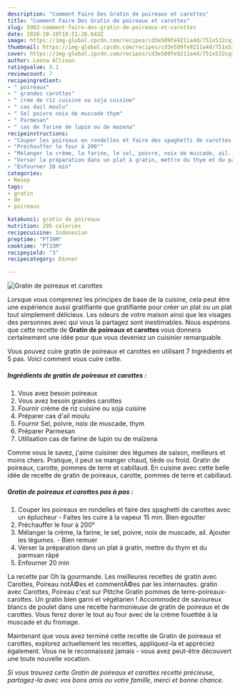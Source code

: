 ```yaml
---
description: "Comment Faire Des Gratin de poireaux et carottes"
title: "Comment Faire Des Gratin de poireaux et carottes"
slug: 5983-comment-faire-des-gratin-de-poireaux-et-carottes
date: 2020-10-10T18:51:26.643Z
image: https://img-global.cpcdn.com/recipes/cd3e509fe9211a4d/751x532cq70/gratin-de-poireaux-et-carottes-photo-principale-de-la-recette.jpg
thumbnail: https://img-global.cpcdn.com/recipes/cd3e509fe9211a4d/751x532cq70/gratin-de-poireaux-et-carottes-photo-principale-de-la-recette.jpg
cover: https://img-global.cpcdn.com/recipes/cd3e509fe9211a4d/751x532cq70/gratin-de-poireaux-et-carottes-photo-principale-de-la-recette.jpg
author: Leona Allison
ratingvalue: 3.1
reviewcount: 7
recipeingredient:
- " poireaux"
- " grandes carottes"
- " crme de riz cuisine ou soja cuisine"
- " cas dail moulu"
- " Sel poivre noix de muscade thym"
- " Parmesan"
- " cas de farine de lupin ou de mazena"
recipeinstructions:
- "Couper les poireaux en rondelles et faire des spaghetti de carottes avec un éplucheur Faites les cuire à la vapeur 15 min. Bien égoutter"
- "Préchauffer le four à 200°"
- "Mélanger la crème, la farine, le sel, poivre, noix de muscade, ail. Ajouter les légumes. Bien remuer"
- "Verser la préparation dans un plat à gratin, mettre du thym et du parmsan râpé"
- "Enfourner 20 min"
categories:
- Resep
tags:
- gratin
- de
- poireaux

katakunci: gratin de poireaux 
nutrition: 295 calories
recipecuisine: Indonesian
preptime: "PT39M"
cooktime: "PT33M"
recipeyield: "3"
recipecategory: Dinner

---
```



![Gratin de poireaux et carottes](https://img-global.cpcdn.com/recipes/cd3e509fe9211a4d/751x532cq70/gratin-de-poireaux-et-carottes-photo-principale-de-la-recette.jpg)

Lorsque vous comprenez les principes de base de la cuisine, cela peut être une expérience aussi gratifiante que gratifiante pour créer un plat ou un plat tout simplement délicieux. Les odeurs de votre maison ainsi que les visages des personnes avec qui vous la partagez sont inestimables. Nous espérons que cette recette de <strong> Gratin de poireaux et carottes </strong> vous donnera certainement une idée pour que vous deveniez un cuisinier remarquable.

<!--inarticleads1-->

Vous pouvez cuire gratin de poireaux et carottes en utilisant 7 Ingrédients et 5 pas. Voici comment vous cuire cette.

##### Ingrédients de gratin de poireaux et carottes :

1. Vous avez besoin  poireaux
1. Vous avez besoin  grandes carottes
1. Fournir  crème de riz cuisine ou soja cuisine
1. Préparer  cas d&#39;ail moulu
1. Fournir  Sel, poivre, noix de muscade, thym
1. Préparer  Parmesan
1. Utilisation  cas de farine de lupin ou de maïzena


Comme vous le savez, j&#39;aime cuisiner des légumes de saison, meilleurs et moins chers. Pratique, il peut se manger chaud, tiède ou froid. Gratin de poireaux, carotte, pommes de terre et cabillaud. En cuisine avec cette belle idée de recette de gratin de poireaux, carotte, pommes de terre et cabillaud. 

<!--inarticleads2-->

##### Gratin de poireaux et carottes pas à pas :

1. Couper les poireaux en rondelles et faire des spaghetti de carottes avec un éplucheur - Faites les cuire à la vapeur 15 min. Bien égoutter
1. Préchauffer le four à 200°
1. Mélanger la crème, la farine, le sel, poivre, noix de muscade, ail. Ajouter les légumes. - Bien remuer
1. Verser la préparation dans un plat à gratin, mettre du thym et du parmsan râpé
1. Enfourner 20 min


La recette par Oh la gourmande. Les meilleures recettes de gratin avec Carottes, Poireau notÃ©es et commentÃ©es par les internautes. gratin avec Carottes, Poireau c&#39;est sur Ptitche Gratin pommes de terre-poireaux-carottes. Un gratin bien garni et végétarien ! Accommodez de savoureux blancs de poulet dans une recette harmonieuse de gratin de poireaux et de carottes. Vous ferez dorer le tout au four avec de la crème fouettée à la muscade et du fromage. 

<!--inarticleads1-->

<p>
Maintenant que vous avez terminé cette recette de Gratin de poireaux et carottes, explorez actuellement les recettes, appliquez-la et appréciez également. Vous ne le reconnaissez jamais - vous avez peut-être découvert une toute nouvelle vocation.
</p>

<p>
<i>Si vous trouvez cette Gratin de poireaux et carottes recette précieuse, partagez-la avec vos bons amis ou votre famille, merci et bonne chance.</i>
</p>

